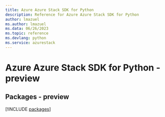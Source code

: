 ```yaml
---
title: Azure Azure Stack SDK for Python
description: Reference for Azure Azure Stack SDK for Python
author: lmazuel
ms.author: lmazuel
ms.data: 06/26/2023
ms.topic: reference
ms.devlang: python
ms.service: azurestack
---
```

# Azure Azure Stack SDK for Python - preview
## Packages - preview
[!INCLUDE [packages](azure-stack-index.md)]